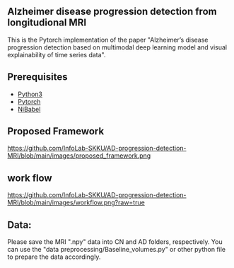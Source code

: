 ## Alzheimer disease progression detection from longitudional MRI
This is the Pytorch implementation of the paper "Alzheimer’s disease progression detection based on multimodal deep learning model and visual explainability of time series data". 

## Prerequisites
* [Python3](https://www.python.org/)
* [Pytorch](https://pytorch.org/)
* [NiBabel](https://nipy.org/nibabel/)

## Proposed Framework
https://github.com/InfoLab-SKKU/AD-progression-detection-MRI/blob/main/images/proposed_framework.png

## work flow
https://github.com/InfoLab-SKKU/AD-progression-detection-MRI/blob/main/images/workflow.png?raw=true

## Data:
Please save the MRI ".npy" data into CN and AD folders, respectively. You can use the "data preprocessing/Baseline_volumes.py" or other python file to prepare the data accordingly.
